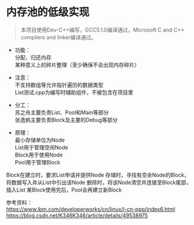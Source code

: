 # 内存池的低级实现

>本项目使用Dev-C++编写，GCC5.1.0编译通过，Microsoft C and C++ compilers and linker编译通过。

* 功能：\
 分配、归还内存\
 某种意义上的碎片整理（至少确保不会出现内存碎片）

* 注意：\
不支持数组等允许指针遍历的数据类型\
List测试.cpp为编写时辅助组件，不被包含在项目里

* 分工：\
苏之舟主要负责List、Pool和Main等部分\
张逸帆主要负责Block及主要的Debug等部分

* 原理：\
最小存储单位为Node\
List用于管理空闲Node\
Block用于使用Node\
Pool用于管理Block
	
Block在建立时，要求List申请并提供Node
存储时，寻找有空余Node的Block，将数据写入并从List中引出该Node
删除时，将该Node清空并连接至Block尾部，插入List
某Block使用完后，Pool会再建立新Block

参考资料：\
https://www.ibm.com/developerworks/cn/linux/l-cn-ppp/index6.html \
https://blog.csdn.net/K346K346/article/details/49538975
